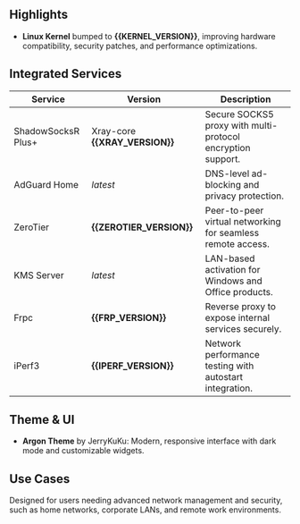 ## Highlights

- **Linux Kernel** bumped to **{{KERNEL_VERSION}}**, improving hardware compatibility, security patches, and performance optimizations.

## Integrated Services

| Service            | Version                        | Description                                                 |
| ------------------ | ------------------------------ | ----------------------------------------------------------- |
| ShadowSocksR Plus+ | Xray-core **{{XRAY_VERSION}}** | Secure SOCKS5 proxy with multi-protocol encryption support. |
| AdGuard Home       | _latest_                       | DNS-level ad-blocking and privacy protection.               |
| ZeroTier           | **{{ZEROTIER_VERSION}}**       | Peer-to-peer virtual networking for seamless remote access. |
| KMS Server         | _latest_                       | LAN-based activation for Windows and Office products.       |
| Frpc               | **{{FRP_VERSION}}**            | Reverse proxy to expose internal services securely.         |
| iPerf3             | **{{IPERF_VERSION}}**          | Network performance testing with autostart integration.     |

## Theme & UI

- **Argon Theme** by JerryKuKu: Modern, responsive interface with dark mode and customizable widgets.

## Use Cases

Designed for users needing advanced network management and security, such as home networks, corporate LANs, and remote work environments.
